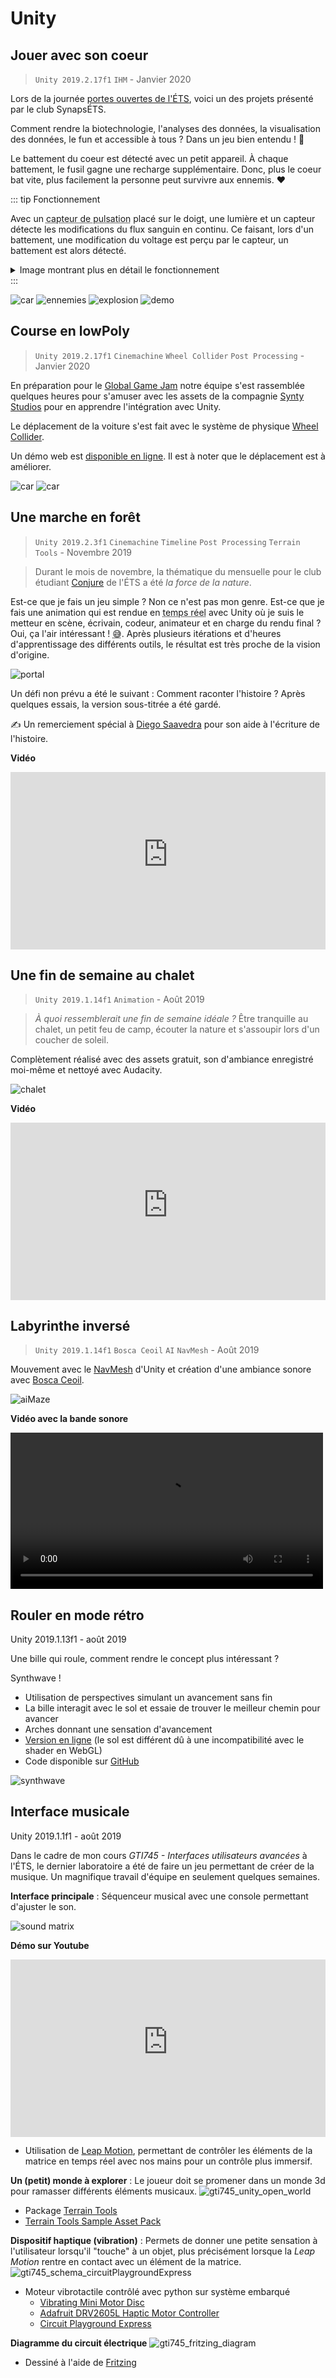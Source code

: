 # Unity

## Jouer avec son coeur
> `Unity 2019.2.17f1` `IHM` - Janvier 2020

Lors de la journée [portes ouvertes de l'ÉTS](https://portesouvertes.etsmtl.ca/), voici un des projets présenté par le club SynapsÉTS.

Comment rendre la biotechnologie, l'analyses des données, la visualisation des données, le fun et accessible à tous ? Dans un jeu bien entendu ! :space_invader:

Le battement du coeur est détecté avec un petit appareil. À chaque battement, le fusil gagne une recharge supplémentaire. Donc, plus le coeur bat vite, plus facilement la personne peut survivre aux ennemis. :heart:

::: tip Fonctionnement

Avec un <abbr title="Un photopléthysmogramme">capteur de pulsation</abbr> placé sur le doigt, une lumière et un capteur détecte les modifications du flux sanguin en continu. Ce faisant, lors d'un battement, une modification du voltage est perçu par le capteur, un battement est alors détecté.

<details>
  <summary>Image montrant plus en détail le fonctionnement</summary>
<a href="https://learn.adafruit.com/assets/69599"><img :src="$withBase('/img/synapsETS/light_pulse_detect.png')" alt="foo">Anne Barela </a>
</details>
:::


![car](../img/synapsets_hb_pirate_scifi/heartbeat_pirate_scifi_red_cube.png)
![ennemies](../img/synapsets_hb_pirate_scifi/heartbeat_pirate_scifi_ennemies.png)
![explosion](../img/synapsets_hb_pirate_scifi/heartbeat_pirate_scifi_explosion.png)
![demo](../img/synapsets_hb_pirate_scifi/heartbeat_pirate_scifi_demo.jpg)

## Course en lowPoly

> `Unity 2019.2.17f1` `Cinemachine` `Wheel Collider` `Post Processing` - Janvier 2020

En préparation pour le [Global Game Jam](https://globalgamejam.org/) notre équipe s'est rassemblée quelques heures pour s'amuser avec les assets de la compagnie [Synty Studios](https://syntystore.com/) pour en apprendre l'intégration avec Unity.

Le déplacement de la voiture s'est fait avec le système de physique [Wheel Collider](https://docs.unity3d.com/Manual/class-WheelCollider.html).

Un démo web est [disponible en ligne](https://ekines.com/hyperracing/). Il est à noter que le déplacement est à améliorer.

![car](../img/hyperRacing/hyperRacing_car.png)
![car](../img/hyperRacing/hyperRacing_Arena.jpg)

## Une marche en forêt
> `Unity 2019.2.3f1` `Cinemachine` `Timeline` `Post Processing` `Terrain Tools` - Novembre 2019

> Durant le mois de novembre, la thématique du mensuelle pour le club étudiant [Conjure](https://conjure.etsmtl.ca/) de l'ÉTS a été *la force de la nature*.

Est-ce que je fais un jeu simple ? Non ce n'est pas mon genre.
Est-ce que je fais une animation qui est rendue en <abbr title="En temps réel souple">temps réel</abbr> avec Unity où je suis le metteur en scène, écrivain, codeur, animateur et en charge du rendu final ? Oui, ça l'air intéressant ! <abbr title="Dans quoi je me suis embarqué encore ?">:sweat_smile:</abbr>.
Après plusieurs itérations et d'heures d'apprentissage des différents outils, le résultat est très proche de la vision d'origine.

![portal](../img/animForest/lastdruid_shadow_sun_in_tree.jpg)

Un défi non prévu a été le suivant : Comment raconter l'histoire ?
Après quelques essais, la version sous-titrée a été gardé.

:writing_hand: Un remerciement spécial à [Diego Saavedra](https://www.facebook.com/diegosaavedrarenaud) pour son aide à l'écriture de l'histoire.

**Vidéo**

<div style="position:relative;padding-top:56.25%;">
    <iframe style="position:absolute;top:0;left:0;width:100%;height:100%;" src="https://www.youtube-nocookie.com/embed/cQqn5H3E-uw" frameborder="0" allow="accelerometer; autoplay; encrypted-media; gyroscope; picture-in-picture" allowfullscreen></iframe>
</div>

## Une fin de semaine au chalet
> `Unity 2019.1.14f1` `Animation`  - Août 2019

>*À quoi ressemblerait une fin de semaine idéale ?*
Être tranquille au chalet, un petit feu de camp, écouter la nature et s'assoupir lors d'un coucher de soleil.

Complètement réalisé avec des assets gratuit, son d'ambiance enregistré moi-même et nettoyé avec Audacity.

![chalet](../img/cabin/old_Cabin_woods.jpg)

**Vidéo**
<div style="position:relative;padding-top:56.25%;">
    <iframe style="position:absolute;top:0;left:0;width:100%;height:100%;" src="https://www.youtube-nocookie.com/embed/1sNtYfWZV08" frameborder="0" allow="accelerometer; autoplay; encrypted-media; gyroscope; picture-in-picture" allowfullscreen></iframe>
</div>

## Labyrinthe inversé

> `Unity 2019.1.14f1` `Bosca Ceoil` `AI` `NavMesh` - Août 2019

Mouvement avec le [NavMesh](https://docs.unity3d.com/Manual/nav-BuildingNavMesh.html) d'Unity et création d'une ambiance sonore avec [Bosca Ceoil](https://boscaceoil.net/).

![aiMaze](../img/aiMaze/image_aiMaze.jpg)

**Vidéo avec la bande sonore**

<video controls width="500"><source :src="$withBase('/videos/aiMaze.webm')" type="video/webm">
    Sorry, your browser doesn't support embedded videos.
</video>

## Rouler en mode rétro
Unity 2019.1.13f1 - août 2019

Une bille qui roule, comment rendre le concept plus intéressant ?

<div class="glow">Synthwave !</div>

- Utilisation de perspectives simulant un avancement sans fin
- La bille interagit avec le sol et essaie de trouver le meilleur chemin pour avancer
- Arches donnant une sensation d'avancement
- [Version en ligne](https://lefebvre.dev/demo_unity_80s_WebGL/index.html) (le sol est différent dû à une incompatibilité avec le shader en WebGL)
- Code disponible sur [GitHub](https://github.com/SamLefebvre/retro-80s-wireframe)

![synthwave](../img/synthwave.jpg)

## Interface musicale
Unity 2019.1.1f1 - août 2019

Dans le cadre de mon cours *GTI745 - Interfaces utilisateurs avancées* à l'ÉTS, le dernier laboratoire a été de faire un jeu permettant de créer de la musique. Un magnifique travail d'équipe en seulement quelques semaines.

**Interface principale** : Séquenceur musical avec une console permettant d'ajuster le son.

![sound matrix](../img/gti745/gti745_unity_sound_matrix.jpg)

**Démo sur Youtube**
<div style="position:relative;padding-top:56.25%;">
    <iframe style="position:absolute;top:0;left:0;width:100%;height:100%;" src="https://www.youtube-nocookie.com/embed/UJGDZKN5E0o" frameborder="0" allow="accelerometer; autoplay; encrypted-media; gyroscope; picture-in-picture" allowfullscreen></iframe>
</div>

- Utilisation de [Leap Motion](https://www.leapmotion.com/), permettant de contrôler les éléments de la matrice en temps réel avec nos mains pour un contrôle plus immersif.

**Un (petit) monde à explorer** : Le joueur doit se promener dans un monde 3d pour ramasser différents éléments musicaux.
![gti745_unity_open_world](../img/gti745/gti745_unity_open_world.jpg)

- Package [Terrain Tools](https://docs.unity3d.com/Packages/com.unity.terrain-tools@latest)
- [Terrain Tools Sample Asset Pack](https://assetstore.unity.com/packages/2d/textures-materials/terrain-tools-sample-asset-pack-145808)

**Dispositif haptique (vibration)** : Permets de donner une petite sensation à l'utilisateur lorsqu'il "touche" à un objet, plus précisément lorsque la *Leap Motion* rentre en contact avec un élément de la matrice.
![gti745_schema_circuitPlaygroundExpress](../img/gti745/gti745_schema_circuitPlaygroundExpress.jpg)
- Moteur vibrotactile contrôlé avec python sur système embarqué
  - [Vibrating Mini Motor Disc](https://www.adafruit.com/product/1201)
  - [Adafruit DRV2605L Haptic Motor Controller](https://www.adafruit.com/product/2305)
  - [Circuit Playground Express](https://www.adafruit.com/product/3333)

**Diagramme du circuit électrique**
![gti745_fritzing_diagram](../img/gti745/gti745_fritzing_diagram.png)
- Dessiné à l'aide de [Fritzing](https://fritzing.org/home/)

